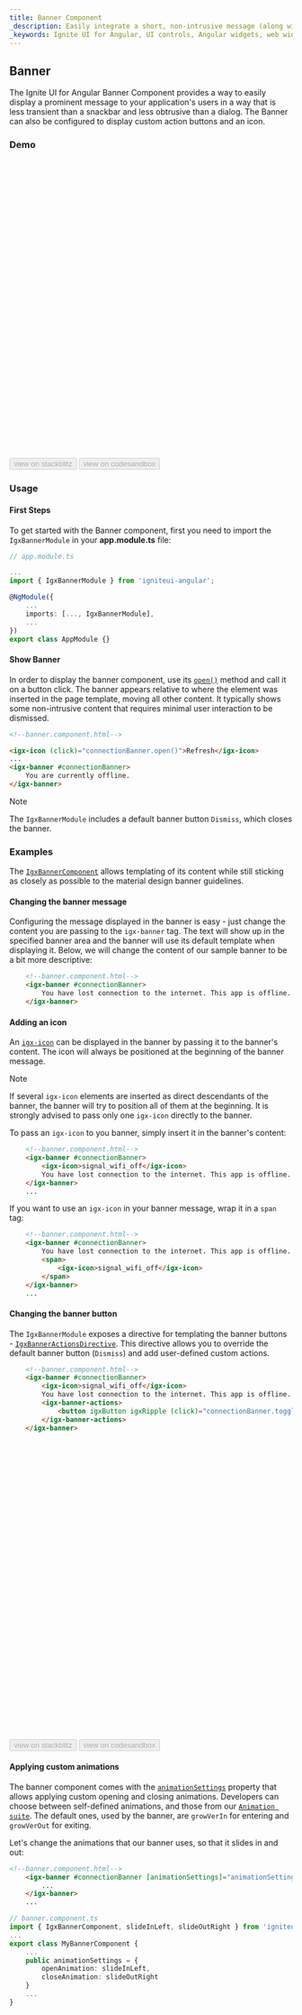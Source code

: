 ```yaml
---
title: Banner Component
_description: Easily integrate a short, non-intrusive message (along with optional actions) using Ignite UI for Angular Banner component.
_keywords: Ignite UI for Angular, UI controls, Angular widgets, web widgets, UI widgets, Angular, Native Angular Components Suite, Native Angular Controls, Native Angular Components Library, Angular Banner component, Angular Banner control
---
```

## Banner
<p class="highlight">
The Ignite UI for Angular Banner Component provides a way to easily display a prominent message to your application's users in a way that is less transient than a snackbar and less obtrusive than a dialog. The Banner can also be configured to display custom action buttons and an icon.</p>

### Demo

<div class="sample-container loading" style="height: 530px">
    <iframe id="banner-sample-1-iframe" frameborder="0" seamless width="100%" height="100%" data-src="{environment:demosBaseUrl}/notifications/banner-sample-1" class="lazyload"></iframe>
</div>
<div>
    <button data-localize="stackblitz" disabled class="stackblitz-btn" data-iframe-id="banner-sample-1-iframe" data-demos-base-url="{environment:demosBaseUrl}">view on stackblitz</button>
<button data-localize="codesandbox" disabled class="codesandbox-btn" data-iframe-id="banner-sample-1-iframe" data-demos-base-url="{environment:demosBaseUrl}">view on codesandbox</button>
</div>
<div class="divider--half"></div>

### Usage

#### First Steps

To get started with the Banner component, first you need to import the `IgxBannerModule` in your **app.module.ts** file:

```typescript
// app.module.ts

...
import { IgxBannerModule } from 'igniteui-angular';

@NgModule({
    ...
    imports: [..., IgxBannerModule],
    ...
})
export class AppModule {}
```

#### Show Banner

In order to display the banner component, use its [`open()`]({environment:angularApiUrl}/classes/igxbannercomponent.html#open) method and call it on a button click. The banner appears relative to where the element was inserted in the page template, moving all other content. It typically shows some non-intrusive content that requires minimal user interaction to be dismissed.

```html
<!--banner.component.html-->

<igx-icon (click)="connectionBanner.open()">Refresh</igx-icon>
...
<igx-banner #connectionBanner>
    You are currently offline.
</igx-banner>

```

> [!NOTE]
> The `IgxBannerModule` includes a default banner button `Dismiss`, which closes the banner.

### Examples

The [`IgxBannerComponent`]({environment:angularApiUrl}/classes/igxbannercomponent.html) allows templating of its content while still sticking as closely as possible to the material design banner guidelines.

#### Changing the banner message

Configuring the message displayed in the banner is easy - just change the content you are passing to the `igx-banner` tag. The text will show up in the specified banner area and the banner will use its default template when displaying it. Below, we will change the content of our sample banner to be a bit more descriptive:

```html
    <!--banner.component.html-->
    <igx-banner #connectionBanner>
        You have lost connection to the internet. This app is offline.
    </igx-banner>
```

#### Adding an icon

An [`igx-icon`](icon.md) can be displayed in the banner by passing it to the banner's content. The icon will always be positioned at the beginning of the banner message.

> [!NOTE]
> If several `igx-icon` elements are inserted as direct descendants of the banner, the banner will try to position all of them at the beginning. It is strongly advised to pass only one `igx-icon` directly to the banner.

To pass an `igx-icon` to you banner, simply insert it in the banner's content:

```html
    <!--banner.component.html-->
    <igx-banner #connectionBanner>
        <igx-icon>signal_wifi_off</igx-icon>
        You have lost connection to the internet. This app is offline.
    </igx-banner>
    ...
```

If you want to use an `igx-icon` in your banner message, wrap it in a `span` tag:

```html
    <!--banner.component.html-->
    <igx-banner #connectionBanner>
        You have lost connection to the internet. This app is offline.
        <span>
            <igx-icon>signal_wifi_off</igx-icon>
        </span>
    </igx-banner>
    ...
```

#### Changing the banner button

The `IgxBannerModule` exposes a directive for templating the banner buttons - [`IgxBannerActionsDirective`]({environment:angularApiUrl}/classes/igxbanneractionsdirective.html). This directive allows you to override the default banner button (`Dismiss`) and add user-defined custom actions.

```html
    <!--banner.component.html-->
    <igx-banner #connectionBanner>
        <igx-icon>signal_wifi_off</igx-icon>
        You have lost connection to the internet. This app is offline.
        <igx-banner-actions>
            <button igxButton igxRipple (click)="connectionBanner.toggle()">Toggle Banner</button>
        </igx-banner-actions>
    </igx-banner>
```

<div class="sample-container loading" style="height: 530px">
    <iframe id="banner-sample-2-iframe" frameborder="0" seamless width="100%" height="100%" data-src="{environment:demosBaseUrl}/notifications/banner-sample-2" class="lazyload"></iframe>
</div>
<div>
    <button data-localize="stackblitz" disabled class="stackblitz-btn" data-iframe-id="banner-sample-2-iframe" data-demos-base-url="{environment:demosBaseUrl}">view on stackblitz</button>
<button data-localize="codesandbox" disabled class="codesandbox-btn" data-iframe-id="banner-sample-2-iframe" data-demos-base-url="{environment:demosBaseUrl}">view on codesandbox</button>
</div>

#### Applying custom animations

The banner component comes with the [`animationSettings`]({environment:angularApiUrl}/classes/igxbannercomponent.html#animationsettings) property that allows applying custom opening and closing animations. Developers can choose between self-defined animations, and those from our [`Animation suite`]({environment:sassApiUrl}/index.html). The default ones, used by the banner, are `growVerIn` for entering and `growVerOut` for exiting.

Let's change the animations that our banner uses, so that it slides in and out:

```html
<!--banner.component.html-->
    <igx-banner #connectionBanner [animationSettings]="animationSettings">
        ...
    </igx-banner>
    ...
```

```typescript
// banner.component.ts
import { IgxBannerComponent, slideInLeft, slideOutRight } from 'igniteui-angular'
...
export class MyBannerComponent {
    ...
    public animationSettings = {
        openAnimation: slideInLeft,
        closeAnimation: slideOutRight
    }
    ...
}
```

<div class="sample-container loading" style="height: 530px">
    <iframe id="banner-sample-3-iframe" frameborder="0" seamless width="100%" height="100%" data-src="{environment:demosBaseUrl}/notifications/banner-sample-3" class="lazyload"></iframe>
</div>
<div>
    <button data-localize="stackblitz" disabled class="stackblitz-btn" data-iframe-id="banner-sample-3-iframe" data-demos-base-url="{environment:demosBaseUrl}">view on stackblitz</button>
<button data-localize="codesandbox" disabled class="codesandbox-btn" data-iframe-id="banner-sample-3-iframe" data-demos-base-url="{environment:demosBaseUrl}">view on codesandbox</button>
</div>

#### Binding to events
The banner component emits events when changing its state - [`onOpening`]({environment:angularApiUrl}/classes/igxbannercomponent.html#onopening) and [`onOpened`]({environment:angularApiUrl}/classes/igxbannercomponent.html#onopened) are called when the banner is shown (before and after, resp.), while [`onClosing`]({environment:angularApiUrl}/classes/igxbannercomponent.html#onclosing) and [`onClosed`]({environment:angularApiUrl}/classes/igxbannercomponent.html#onclosed) are emitted when the banner is closed. The *ing* events (`onOpening`, `onClosing`) are cancelable - they use the `ICancelEventArgs` interface and the emitted object has a `cancel` property. If the `cancel` property is set to true, the corresponding end action and event will not be triggered - e.g. if we cancel `onOpening`, the banner's `open` method will not finish and the banner will not be shown.

To cancel an event, bind it to the emitted object and set its `cancel` property to `true`.

```html
<!--banner.component.html-->
    <igx-banner #connectionBanner (onOpening)="handleOpen($event)">
        ...
    </igx-banner>
```
```typescript
// banner.component.ts
...
export class MyBannerComponent {
    ...
    public handleOpen(event) {
        event.cancel = true;
    }
}
```
> [!NOTE]
> If the changes above are applied, the banner will never open, as the opening event is always cancelled.

### Advanced Example

Let's create a banner with two custom buttons - one for dismissing the notification and one for turning on the connection. We can pass custom action handlers using the `igx-banner-actions` selector:

```html
<!--banner.component.html-->
<igx-banner class="offline-banner" #connectionBanner [animationSettings]="animationSettings">
    <igx-icon>signal_wifi_off</igx-icon>
        You have lost connection to the internet. This app is offline.
    <igx-banner-actions>
        <button igxButton igxRipple (click)="connectionBanner.close()">Continue Offline</button>
        <button igxButton igxRipple (click)="wifiState = true">Turn On Wifi</button>
    </igx-banner-actions>
</igx-banner>
```

> [!NOTE]
> According to Google's [`Material Design`](https://material.io/design/components/banners.html#anatomy) guidelines, a banner should have a maximum of 2 buttons present. The `IgxBannerComponent` does not explicitly limit the number of elements under the `igx-banner-actions` tag, but it is strongly recommended to use up to 2 if you want to adhere to the material design guidelines.

The dismiss option (`'Continue Offline'`) doesn't need any further logic, so it can just call the `close()` method. The confirm action (`'Turn On Wifi'`), however, requires some additional logic, so we have to define it in the component. Then, we will create `onNetworkStateChange` Observable and subscribe to it. The last step is to call the `refreshBanner()` method on each change, which will toggle the banner depending on the `wifiState`.

The banner will also have a WiFi icon in the navbar. As the subscription fires on any change of the `wifiState`, the icon will not only toggle the banner, but change according to the state of the connection:

```html
<!--banner.component.html-->
<igx-navbar title="Gallery">
    <igx-icon (click)="wifiState = !wifiState">
        {{ wifiState ? 'signal_wifi_4_bar' : 'signal_wifi_off' }}
    </igx-icon>
</igx-navbar>
```

Finally, we will add a `toast`, displaying a message about the WiFi state. The results of the templated banner can be seen in the demo below:

<div class="sample-container loading" style="height: 530px">
    <iframe id="banner-advanced-sample-iframe" frameborder="0" seamless width="100%" height="100%" data-src="{environment:demosBaseUrl}/notifications/banner-advanced-sample" class="lazyload"></iframe>
</div>
<div>
    <button data-localize="stackblitz" disabled class="stackblitz-btn" data-iframe-id="banner-advanced-sample-iframe" data-demos-base-url="{environment:demosBaseUrl}">view on stackblitz</button>
<button data-localize="codesandbox" disabled class="codesandbox-btn" data-iframe-id="banner-advanced-sample-iframe" data-demos-base-url="{environment:demosBaseUrl}">view on codesandbox</button>
</div>

### Styling

First, in order to use the functions exposed by the theme engine, we need to import the index file in our style file: 

```scss
// in styles.scss
@import '~igniteui-angular/lib/core/styles/themes/index';
```

Following the simplest approach, we create a new theme that extends the [`igx-banner-theme`]({environment:sassApiUrl}/index.html#function-igx-banner-theme) and accepts the `$banner-message-color`, `$banner-background` and the `$banner-illustration-color` parameters.

```scss
$custom-banner-theme: igx-banner-theme(
    $banner-message-color: #151515,
    $banner-background: #dedede,
    $banner-illustration-color: #666666
);
```

#### Using CSS variables 

The last step is to pass the custom banner theme:

```scss
@include igx-css-vars($custom-banner-theme);
```

#### Using mixins

In order to style components for older browsers, like Internet Explorer 11, we have to use a different approach, since it doesn't support CSS variables. 

If the component is using the [`Emulated`](themes/component-themes.md#view-encapsulation) ViewEncapsulation, it is necessary to `penetrate` this encapsulation using `::ng-deep`. To prevent the custom theme to leak into other components, be sure to include the `:host` selector before `::ng-deep`:

```scss
:host {
    ::ng-deep {
        // Pass the custom banner theme to the `igx-banner` mixin
        @include igx-banner($custom-banner-theme);
    }
}
```

#### Using color palettes

Instead of hardcoding the color values, like we just did, we can achieve greater flexibility in terms of colors by using the [`igx-palette`]({environment:sassApiUrl}/index.html#function-igx-palette) and [`igx-color`]({environment:sassApiUrl}/index.html#function-igx-color) functions.

The `igx-palette` function generates a color palette based on the primary and secondary colors that are passed:

```scss
$white-color: #dedede;
$black-color: #151515;

$light-banner-palette: igx-palette($primary: $white-color, $secondary: $black-color);
```

And then with [`igx-color`]({environment:sassApiUrl}/index.html#function-igx-color) we can easily retrieve color from the palette. 

```scss
$custom-banner-theme: igx-banner-theme(
    $banner-message-color: igx-color($light-banner-palette, "secondary", 400),
    $banner-background: igx-color($light-banner-palette, "primary", 400),
    $banner-illustration-color: igx-color($light-banner-palette, "secondary", 100)
);
```

>[!NOTE]
>The `igx-color` and `igx-palette` are powerful functions for generating and retrieving colors. Please refer to the [`Palettes`](themes/palette.md) topic for detailed guidance on how to use them.

#### Using schemas

You can build a robust and flexible structure that benefits from [`schemas`](themes/schemas.md).
Extend one of the two predefined schemas, that are provided for every component, in this case - [`light-banner`]({environment:sassApiUrl}/index.html#variable-_light-banner) schema: 

```scss
//  Extending the banner schema
$light-toast-schema: extend($_light-toast,
    (
        banner-message-color: (
            igx-color: ("secondary", 400)
        ),
        banner-background: (
            igx-color: ("primary", 400)
        ),
        banner-illustration-color: (
            igx-color: ("secondary", 100)
        )
    )
);

// Defining banner with the global light schema
$custom-banner-theme: igx-banner-theme(
  $palette: $light-banner-palette,
  $schema: $light-toast-schema
);
```

Don't forget to include the themes in the same way as it was demonstrated above.

<div class="sample-container loading" style="height: 530px">
    <iframe id="banner-styling-iframe" frameborder="0" seamless width="100%" height="100%" data-src="{environment:demosBaseUrl}/notifications/banner-styling" class="lazyload no-theming"></iframe>
</div>
<div>
    <button data-localize="stackblitz" disabled class="stackblitz-btn" data-iframe-id="banner-styling-iframe" data-demos-base-url="{environment:demosBaseUrl}">view on stackblitz</button>
<button data-localize="codesandbox" disabled class="codesandbox-btn" data-iframe-id="banner-styling-iframe" data-demos-base-url="{environment:demosBaseUrl}">view on codesandbox</button>
</div>

<div class="divider--half"></div>

### API Reference
<div class="divider--half"></div>

* [IgxBannerComponent]({environment:angularApiUrl}/classes/igxbannercomponent.html)
* [IgxBannerActionsDirective]({environment:angularApiUrl}/classes/igxbanneractionsdirective.html)
* [IgxBannerComponent Styles]({environment:sassApiUrl}/index.html#function-igx-banner-theme)

Additional components and/or directives with relative APIs that were used:

* [IgxCardComponent]({environment:angularApiUrl}/classes/igxcardcomponent.html)
* [IgxIconComponent]({environment:angularApiUrl}/classes/igxiconcomponent.html)
* [IgxNavbarComponent]({environment:angularApiUrl}/classes/igxnavbarcomponent.html)
* [IgxToastComponent]({environment:angularApiUrl}/classes/igxtoastcomponent.html)

### Additional Resources
<div class="divider--half"></div>

Our community is active and always welcoming to new ideas.
* [Ignite UI for Angular **Forums**](https://www.infragistics.com/community/forums/f/ignite-ui-for-angular)
* [Ignite UI for Angular **GitHub**](https://github.com/IgniteUI/igniteui-angular)